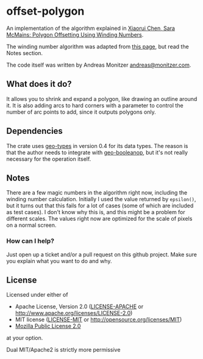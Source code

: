 # offset-polygon

An implementation of the algorithm explained in [Xiaorui Chen, Sara McMains: Polygon Offsetting Using Winding Numbers](https://mcmains.me.berkeley.edu/pubs/DAC05OffsetPolygon.pdf).

The winding number algorithm was adapted from [this page](http://geomalgorithms.com/a03-_inclusion.html), but read the Notes section.

The code itself was written by Andreas Monitzer <andreas@monitzer.com>.

## What does it do?

It allows you to shrink and expand a polygon, like drawing an outline around it. It is also adding arcs to hard corners with a parameter to control the number of arc points to add, since it outputs polygons only.

## Dependencies

The crate uses [geo-types](https://crates.io/crates/geo-types) in version 0.4 for its data types. The reason is that the author needs to integrate with [geo-booleanop](https://crates.io/crates/geo-booleanop), but it's not really necessary for the operation itself.

## Notes

There are a few magic numbers in the algorithm right now, including the winding number calculation. Initially I used the value returned by `epsilon()`, but it turns out that this fails for a lot of cases (some of which are included as test cases). I don't know why this is, and this might be a problem for different scales. The values right now are optimized for the scale of pixels on a normal screen.

### How can I help?

Just open up a ticket and/or a pull request on this github project. Make sure you explain what you want to do and why.

## License

Licensed under either of

 * Apache License, Version 2.0 ([LICENSE-APACHE](LICENSE-APACHE) or http://www.apache.org/licenses/LICENSE-2.0)
 * MIT license ([LICENSE-MIT](LICENSE-MIT) or http://opensource.org/licenses/MIT)
 * [Mozilla Public License 2.0](https://www.mozilla.org/en-US/MPL/2.0/)

at your option.

Dual MIT/Apache2 is strictly more permissive
